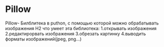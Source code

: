# Pillow
Pillow- Билблитека в puthon, c помощью которой можно обрабатывать изображения
H2 что умеет эта библиотека:
1.открывать изображения
2.редактирорвать изображения
3.обрезать картинку
4.выводить форматы изображений(jpeg, png...)
